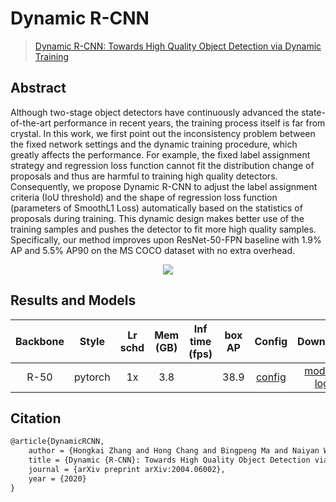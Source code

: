 # Dynamic R-CNN

> [Dynamic R-CNN: Towards High Quality Object Detection via Dynamic Training](https://arxiv.org/abs/2004.06002)

<!-- [ALGORITHM] -->

## Abstract

Although two-stage object detectors have continuously advanced the state-of-the-art performance in recent years, the training process itself is far from crystal. In this work, we first point out the inconsistency problem between the fixed network settings and the dynamic training procedure, which greatly affects the performance. For example, the fixed label assignment strategy and regression loss function cannot fit the distribution change of proposals and thus are harmful to training high quality detectors. Consequently, we propose Dynamic R-CNN to adjust the label assignment criteria (IoU threshold) and the shape of regression loss function (parameters of SmoothL1 Loss) automatically based on the statistics of proposals during training. This dynamic design makes better use of the training samples and pushes the detector to fit more high quality samples. Specifically, our method improves upon ResNet-50-FPN baseline with 1.9% AP and 5.5% AP90 on the MS COCO dataset with no extra overhead.

<div align=center>
<img src="https://user-images.githubusercontent.com/40661020/143879518-842f5bec-9f65-4454-93a1-9b3b0c42ec3c.png"/>
</div>

## Results and Models

| Backbone |  Style  | Lr schd | Mem (GB) | Inf time (fps) | box AP |                          Config                           |                                                                                                                                      Download                                                                                                                                      |
| :------: | :-----: | :-----: | :------: | :------------: | :----: | :-------------------------------------------------------: | :--------------------------------------------------------------------------------------------------------------------------------------------------------------------------------------------------------------------------------------------------------------------------------: |
|   R-50   | pytorch |   1x    |   3.8    |                |  38.9  | [config](../dynamic_rcnn/dynamic-rcnn_r50_fpn_1x_coco.py) | [model](https://download.openmmlab.com/mmdetection/v2.0/dynamic_rcnn/dynamic_rcnn_r50_fpn_1x/dynamic_rcnn_r50_fpn_1x-62a3f276.pth) \| [log](https://download.openmmlab.com/mmdetection/v2.0/dynamic_rcnn/dynamic_rcnn_r50_fpn_1x/dynamic_rcnn_r50_fpn_1x_20200618_095048.log.json) |

## Citation

```latex
@article{DynamicRCNN,
    author = {Hongkai Zhang and Hong Chang and Bingpeng Ma and Naiyan Wang and Xilin Chen},
    title = {Dynamic {R-CNN}: Towards High Quality Object Detection via Dynamic Training},
    journal = {arXiv preprint arXiv:2004.06002},
    year = {2020}
}
```
